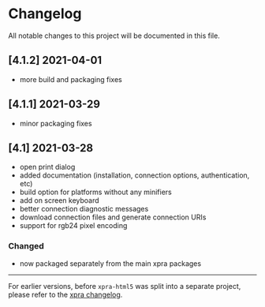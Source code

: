 # Changelog

All notable changes to this project will be documented in this file.

## [4.1.2] 2021-04-01
* more build and packaging fixes

## [4.1.1] 2021-03-29
* minor packaging fixes

## [4.1] 2021-03-28
* open print dialog
* added documentation (installation, connection options, authentication, etc)
* build option for platforms without any minifiers
* add on screen keyboard
* better connection diagnostic messages
* download connection files and generate connection URIs
* support for rgb24 pixel encoding

### Changed 

- now packaged separately from the main xpra packages


---

For earlier versions, before `xpra-html5` was split into a separate project, please refer to the [xpra changelog](https://github.com/Xpra-org/xpra/blob/master/docs/CHANGELOG.md).
